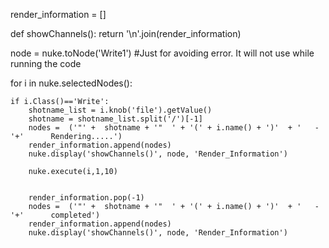 
render_information = []

def showChannels():
    return '\n'.join(render_information)


node = nuke.toNode('Write1') #Just for avoiding error. It will not use while running the code


for i in nuke.selectedNodes():

    if i.Class()=='Write':
        shotname_list = i.knob('file').getValue()
        shotname = shotname_list.split('/')[-1]
        nodes =  ('"' +  shotname + '"  ' + '(' + i.name() + ')'  + '   -    '+'      Rendering.....')
        render_information.append(nodes)
        nuke.display('showChannels()', node, 'Render_Information')

        nuke.execute(i,1,10)


        render_information.pop(-1)
        nodes =  ('"' +  shotname + '"  ' + '(' + i.name() + ')'  + '   -    '+'      completed')
        render_information.append(nodes)
        nuke.display('showChannels()', node, 'Render_Information')

